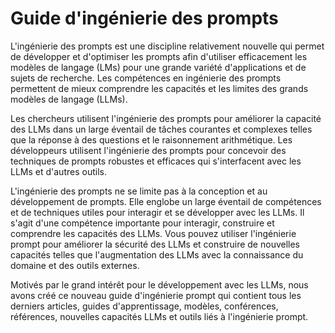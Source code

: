 # Guide d'ingénierie des prompts

L'ingénierie des prompts est une discipline relativement nouvelle qui permet de développer et d'optimiser les prompts afin d'utiliser efficacement les modèles de langage (LMs) pour une grande variété d'applications et de sujets de recherche. Les compétences en ingénierie des prompts permettent de mieux comprendre les capacités et les limites des grands modèles de langage (LLMs).

Les chercheurs utilisent l'ingénierie des prompts pour améliorer la capacité des LLMs dans un large éventail de tâches courantes et complexes telles que la réponse à des questions et le raisonnement arithmétique. Les développeurs utilisent l'ingénierie des prompts pour concevoir des techniques de prompts robustes et efficaces qui s'interfacent avec les LLMs et d'autres outils.

L'ingénierie des prompts ne se limite pas à la conception et au développement de prompts. Elle englobe un large éventail de compétences et de techniques utiles pour interagir et se développer avec les LLMs. Il s'agit d'une compétence importante pour interagir, construire et comprendre les capacités des LLMs. Vous pouvez utiliser l'ingénierie prompt pour améliorer la sécurité des LLMs et construire de nouvelles capacités telles que l'augmentation des LLMs avec la connaissance du domaine et des outils externes.

Motivés par le grand intérêt pour le développement avec les LLMs, nous avons créé ce nouveau guide d'ingénierie prompt qui contient tous les derniers articles, guides d'apprentissage, modèles, conférences, références, nouvelles capacités LLMs et outils liés à l'ingénierie prompt.
